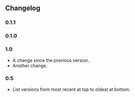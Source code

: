 ## Changelog

### 0.1.1

### 0.1.0

### 1.0
- A change since the previous version.
- Another change.

### 0.5
- List versions from most recent at top to oldest at bottom.

